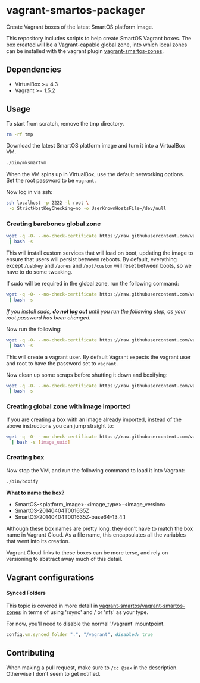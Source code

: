 vagrant-smartos-packager
========================

Create Vagrant boxes of the latest SmartOS platform image.

This repository includes scripts to help create SmartOS Vagrant
boxes. The box created will be a Vagrant-capable global zone,
into which local zones can be installed with the vagrant plugin
[vagrant-smartos-zones](https://github.com/vagrant-smartos/vagrant-smartos-zones).

## Dependencies

* VirtualBox >= 4.3
* Vagrant >= 1.5.2

## Usage

To start from scratch, remove the tmp directory.

```bash
rm -rf tmp
```

Download the latest SmartOS platform image and turn it into
a VirtualBox VM.

```bash
./bin/mksmartvm
```

When the VM spins up in VirtualBox, use the default networking
options. Set the root password to be `vagrant`.

Now log in via ssh:

```bash
ssh localhost -p 2222 -l root \
 -o StrictHostKeyChecking=no -o UserKnownHostsFile=/dev/null
```

### Creating barebones global zone

```bash
wget -q -O- --no-check-certificate https://raw.githubusercontent.com/vagrant-smartos/vagrant-smartos-packager/master/bin/prepare_global_zone \
 | bash -s
```

This will install custom services that will load on boot, updating the
image to ensure that users will persist between reboots. By default,
everything except `/usbkey` and `/zones` and `/opt/custom` will reset
between boots, so we have to do some tweaking.

If sudo will be required in the global zone, run the following command:

```bash
wget -q -O- --no-check-certificate https://raw.githubusercontent.com/vagrant-smartos/vagrant-smartos-packager/master/bin/install_sudo \
 | bash -s
```

*If you install sudo, **do not log out** until you run the following step,
as your root password has been changed.*

Now run the following:

```bash
wget -q -O- --no-check-certificate https://raw.githubusercontent.com/vagrant-smartos/vagrant-smartos-packager/master/bin/prepare_gz_users \
 | bash -s
```

This will create a vagrant user. By default Vagrant expects the vagrant
user and root to have the password set to `vagrant`.

Now clean up some scraps before shutting it down and boxifying:

```bash
wget -q -O- --no-check-certificate https://raw.githubusercontent.com/vagrant-smartos/vagrant-smartos-packager/master/bin/cleanup_gz \
 | bash -s
```

### Creating global zone with image imported

If you are creating a box with an image already imported, instead of
the above instructions you can jump straight to:

```bash
wget -q -O- --no-check-certificate https://raw.githubusercontent.com/vagrant-smartos/vagrant-smartos-packager/master/bin/prepare_for_lz \
  | bash -s [image_uuid]
```

### Creating box

Now stop the VM, and run the following command to load it into Vagrant:

```bash
./bin/boxify
```

**What to name the box?**

* SmartOS-<platform_image>-<image_type>-<image_version>
* SmartOS-20140404T001635Z
* SmartOS-20140404T001635Z-base64-13.4.1

Although these box names are pretty long, they don't have to match the
box name in Vagrant Cloud. As a file name, this encapsulates all the
variables that went into its creation.

Vagrant Cloud links to these boxes can be more terse, and rely on
versioning to abstract away much of this detail.

## Vagrant configurations

#### Synced Folders

This topic is covered in more detail in [vagrant-smartos/vagrant-smartos-zones](https://github.com/vagrant-smartos/vagrant-smartos-zones#synced-folders)
in terms of using 'rsync' and / or 'nfs' as your type.

For now, you'll need to disable the normal '/vagrant' mountpoint.

```ruby
config.vm.synced_folder ".", "/vagrant", disabled: true
```

## Contributing

When making a pull request, make sure to `/cc @sax` in the description. Otherwise
I don't seem to get notified.
